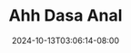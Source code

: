 --- 
title: "Ahh Dasa Anal"
description: "download bokep Ahh Dasa Anal yandex   new"
date: 2024-10-13T03:06:14-08:00
file_code: "fe4wumq1x7l9"
draft: false
cover: "ehdgt801qz84ummo.jpg"
tags: ["Ahh", "Dasa", "Anal", "bokep-indo", "bokep-viral", "bokep-ig"]
length: 3600
fld_id: "1482911"
foldername: "Ahh dasa  labilasa update"
categories: ["Ahh dasa  labilasa update"]
views: 0
---